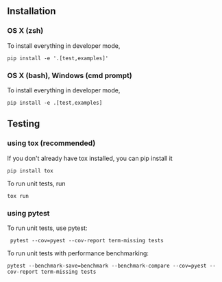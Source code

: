 ## Installation

### OS X (zsh)

To install everything in developer mode,
 ```shell
 pip install -e '.[test,examples]'
 ```

### OS X (bash), Windows (cmd prompt)

To install everything in developer mode,
 ```shell
 pip install -e .[test,examples]
 ```

## Testing

### using tox (recommended)
If you don't already have tox installed, you can pip install it
```
pip install tox
```

To run unit tests, run
```
tox run
```


### using pytest
To run unit tests, use pytest:

```
 pytest --cov=pyest --cov-report term-missing tests
 ```

To run unit tests with performance benchmarking:
```
pytest --benchmark-save=benchmark --benchmark-compare --cov=pyest --cov-report term-missing tests
```
